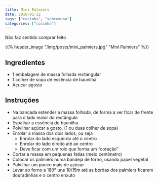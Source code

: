 ```yaml
---
title: Mini Palmiers
date: 2018-01-12
tags: ["cozinha", "sobremesa"]
categories: ["cozinha"]
---
```


Não faz sentido comprar feito

{{% header_image "/img/posts/mini_palmiers.jpg" "Mini Palmiers" %}}
<!--more-->

## Ingredientes
* 1 embalagem de massa folhada rectangular
* 1 colher de sopa de essência de baunilha
* Açucar agosto
 
## Instruções
* Na bancada estender a massa folhada, de forma a ver ficar de frente para o lado maior do rectângulo
* Espalhar a essência de baunilha
* Polvilhar açúcar a gosto, (1 ou duas colher de sopa)
* Enrolar a massa dos dois lados, ou seja 
  * Enrolar do lado esquerdo até o centro
  * Enrolar do lado direito até ao centro
  * Deve ficar com um rolo que forma um “coração” 
* Cortar a massa em pequenas fatias (meio centímetro)
* Colocar os palmiers numa bandeja de forno, usando papel vegetal
* Polvilhar um pouco mais de açúcar
* Levar ao forno a 180º uns 10/15m até as bordas dos palmiers ficarem douradinhas e o centro enxuto